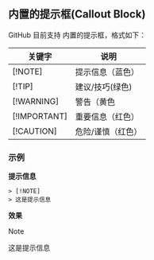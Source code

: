 ## 内置的提示框(Callout Block)
GitHub 目前支持 内置的提示框，格式如下：

|关键字|说明|
|------|----|
|[!NOTE]|提示信息（蓝色）|
|[!TIP]	|建议/技巧(绿色)|
|[!WARNING]|警告（黄色|
|[!IMPORTANT]|重要信息（红色）|
|[!CAUTION]|危险/谨慎（红色）|

### 示例
**提示信息**
```
> [!NOTE]
> 这是提示信息
```
**效果**
>[!NOTE]
>这是提示信息